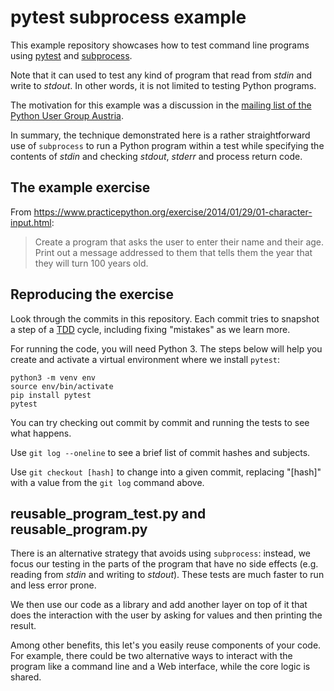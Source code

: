 # pytest subprocess example

This example repository showcases how to test command line programs using
[pytest](https://pytest.org) and
[subprocess](https://docs.python.org/3/library/subprocess.html).

Note that it can used to test any kind of program that read from *stdin* and
write to *stdout*. In other words, it is not limited to testing Python programs.

The motivation for this example was a discussion in the [mailing list of the
Python User Group
Austria](https://pyug.at/pipermail/pyugat-discuss/2019-November/000409.html).

In summary, the technique demonstrated here is a rather straightforward use of
`subprocess` to run a Python program within a test while specifying the contents
of *stdin* and checking *stdout*, *stderr* and process return code.

## The example exercise

From https://www.practicepython.org/exercise/2014/01/29/01-character-input.html:

> Create a program that asks the user to enter their name and their age. Print
> out a message addressed to them that tells them the year that they will turn
> 100 years old.

## Reproducing the exercise

Look through the commits in this repository. Each commit tries to snapshot a
step of a [TDD](https://en.wikipedia.org/wiki/Test-driven_development) cycle,
including fixing "mistakes" as we learn more.

For running the code, you will need Python 3. The steps below will help you
create and activate a virtual environment where we install `pytest`:

```
python3 -m venv env
source env/bin/activate
pip install pytest
pytest
```

You can try checking out commit by commit and running the tests to see what
happens.

Use `git log --oneline` to see a brief list of commit hashes and subjects.

Use `git checkout [hash]` to change into a given commit, replacing "[hash]" with
a value from the `git log` command above.

## reusable_program_test.py and reusable_program.py

There is an alternative strategy that avoids using `subprocess`: instead, we
focus our testing in the parts of the program that have no side effects (e.g.
reading from *stdin* and writing to *stdout*). These tests are much faster to
run and less error prone.

We then use our code as a library and add another layer on top of it that does
the interaction with the user by asking for values and then printing the result.

Among other benefits, this let's you easily reuse components of your code. For
example, there could be two alternative ways to interact with the program like a
command line and a Web interface, while the core logic is shared.

<!--

## Origin

This section is commented out because it is not directly necessary to understand
the example. In fact, it adds another level of complexity that might just add
confusion. Still, it is present here as a reference point.

When I saw the discussion in the PYUGAT mailing list, I remembered a technique
employed in the Go standard library (see
https://golang.org/search?q=GO_WANT_HELPER_PROCESS). I have known and used the
technique since at least as long as 2016, as I could find [evidence in the
Coding Dojo Brno
archives](https://github.com/dojo-brno/dojo-brno/tree/master/2016/2016-10-13/hex).

At that time, I was probably inspired by the talk "Advanced Testing with Go" by
Mitchell Hashimoto:

- Slides: https://speakerdeck.com/mitchellh/advanced-testing-with-go
- Video: https://www.youtube.com/watch?v=yszygk1cpEc

-->
